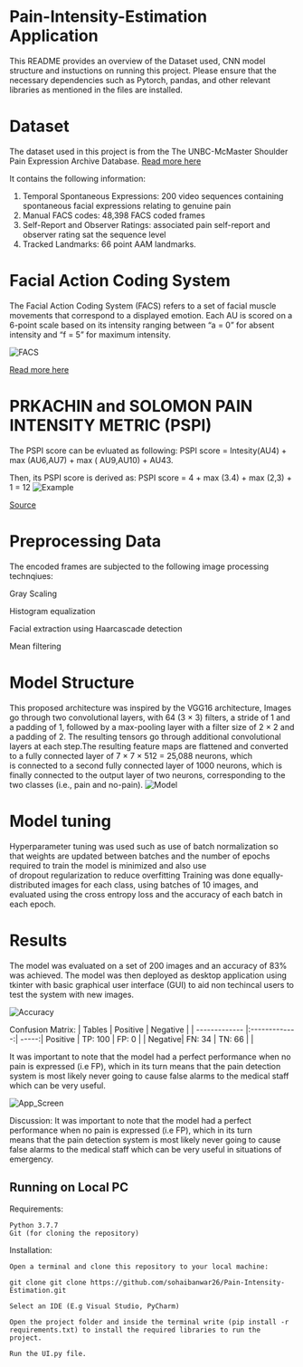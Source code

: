 # Pain-Intensity-Estimation Application
This README provides an overview of the Dataset used, CNN model structure and instuctions on running this project. Please ensure that the necessary dependencies such as Pytorch, pandas,  and other relevant libraries as mentioned in the files are installed. 

# Dataset 
The dataset used in this project is from the The UNBC-McMaster Shoulder Pain Expression Archive Database. [Read more here](https://sites.pitt.edu/~emotion/fulltext/2011/Painful_Data.pdf)

It contains the following information:
1) Temporal Spontaneous Expressions: 200 video sequences containing spontaneous facial expressions relating to genuine pain
2) Manual FACS codes: 48,398 FACS coded frames
3) Self-Report and Observer Ratings: associated pain self-report and observer rating sat the sequence level
4) Tracked Landmarks: 66 point AAM landmarks.


# Facial Action Coding System 
The Facial Action Coding System (FACS) refers to a set of facial muscle movements that correspond to a displayed emotion. Each AU is scored on a 6-point scale based on its intensity ranging between “a = 0” for absent intensity and “f = 5” for maximum intensity. 

![FACS](https://github.com/sohaibanwar26/portfolio/blob/main/FACS.png)

[Read more here](https://www.paulekman.com/facial-action-coding-system/)


# PRKACHIN and SOLOMON PAIN INTENSITY METRIC (PSPI)
The PSPI score can be evluated as following:
PSPI score = Intesity(AU4) + max (AU6,AU7) + max ( AU9,AU10) + AU43.

Then, its PSPI score is derived as: PSPI score = 4 + max (3.4) + max (2,3) + 1 = 12
![Example](https://github.com/sohaibanwar26/portfolio/blob/main/nihms-1599641-f0001.jpg)

[Source](https://www.ncbi.nlm.nih.gov/pmc/articles/PMC7385931/)


# Preprocessing Data
The encoded frames are subjected to the following image processing technqiues:

Gray Scaling

Histogram equalization

Facial extraction using Haarcascade detection

Mean filtering



# Model Structure
This proposed architecture was inspired by the VGG16 architecture, Images go through two convolutional layers, with 64 (3 × 3) filters, a stride of 1 and a padding of 1, followed by a max-pooling layer with a filter size of 2 × 2 and a padding of 2. The resulting tensors go through additional convolutional layers at each step.The resulting feature maps are flattened and converted to a fully connected layer of 7 × 7 × 512 = 25,088 neurons, which is connected to a second fully connected layer of 1000 neurons, which is finally connected to the output layer of two neurons, corresponding to the two classes (i.e., pain and no-pain).​
![Model](https://github.com/sohaibanwar26/portfolio/blob/main/5-9302898x4%20(1).jpeg)

# Model tuning
Hyperparameter tuning was used such as use of batch normalization so that weights are updated between batches and the number of epochs required to train the model is minimized and also use of dropout regularization to reduce overfitting​
Training was​ done equally-distributed images for each class, using batches of 10 images, and evaluated using the cross entropy loss and the accuracy of each batch in each epoch​.



# Results
The model was evaluated on a set of 200 images and an accuracy of 83% was achieved. The model was then deployed as desktop application using tkinter with basic graphical user interface (GUI) to aid non techincal users to test the system with new images. 

![Accuracy](https://github.com/sohaibanwar26/portfolio/blob/main/Accuracy.png)

Confusion Matrix:
| Tables        | Positive | Negative  |
| ------------- |:-------------:| -----:|
Positive |  TP: 100 | FP: 0    |  |
Negative| FN: 34 | TN: 66    |   |

It was important to note that the model had a perfect performance when no pain is expressed (i.e FP), which in its turn means that the pain detection system is most likely never going to cause false alarms to the medical staff which can be very useful.

![App_Screen](https://github.com/sohaibanwar26/portfolio/blob/main/App_Screenshot.png)

Discussion:
It was important to note that the model had a perfect performance when no pain is expressed (i.e FP), which in its turn means that the pain detection system is most likely never going to cause false alarms to the medical staff which can be very useful in situations of emergency.


## Running on Local PC
Requirements:

    Python 3.7.7
    Git (for cloning the repository)

Installation:

    Open a terminal and clone this repository to your local machine:
    
    git clone git clone https://github.com/sohaibanwar26/Pain-Intensity-Estimation.git

    Select an IDE (E.g Visual Studio, PyCharm) 
    
    Open the project folder and inside the terminal write (pip install -r requirements.txt) to install the required libraries to run the project.
    
    Run the UI.py file.

    
  
